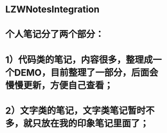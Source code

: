 # LZWNotesIntegration
# 个人笔记分了两个部分：
# 1）代码类的笔记，内容很多，整理成一个DEMO，目前整理了一部分，后面会慢慢更新，方便自己查看；
# 2）文字类的笔记，文字类笔记暂时不多，就只放在我的印象笔记里面了；

